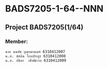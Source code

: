 # BADS7205-1-64--NNN
## Project BADS7205(1/64)
### Member:
```
นาย นนทัช บุณยมานนท์ 6310412007
น.ส. นัสลิน โกบประยูร 6310412008
น.ส. ปนิตา  เต็งชัชวาล 6310412009
```
